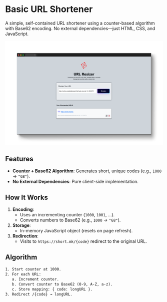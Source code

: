 # Basic URL Shortener

A simple, self-contained URL shortener using a counter-based algorithm with Base62 encoding. No external dependencies—just HTML, CSS, and JavaScript.

![App Screenshot](img/screenshot.png)

## Features

- **Counter + Base62 Algorithm**: Generates short, unique codes (e.g., `1000` → `"G8"`).
- **No External Dependencies**: Pure client-side implementation.

## How It Works

1. **Encoding**:
   - Uses an incrementing counter (`1000`, `1001`, ...).
   - Converts numbers to Base62 (e.g., `1000` → `"G8"`).
2. **Storage**:
   - In-memory JavaScript object (resets on page refresh).
3. **Redirection**:
   - Visits to `https://short.mk/{code}` redirect to the original URL.

## Algorithm

```plaintext
1. Start counter at 1000.
2. For each URL:
   a. Increment counter.
   b. Convert counter to Base62 (0-9, A-Z, a-z).
   c. Store mapping: { code: longURL }.
3. Redirect /{code} → longURL.
